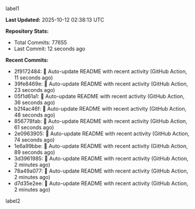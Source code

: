 
label1 
<!-- ACTIVITY_START -->
**Last Updated:** 2025-10-12 02:38:13 UTC

**Repository Stats:**
- Total Commits: 77655
- Last Commit: 12 seconds ago

**Recent Commits:**
- 2f9172484: 🤖 Auto-update README with recent activity (GitHub Action, 11 seconds ago)
- 39fe8469e: 🤖 Auto-update README with recent activity (GitHub Action, 23 seconds ago)
- 05f1d61a1: 🤖 Auto-update README with recent activity (GitHub Action, 36 seconds ago)
- b2f4ac46f: 🤖 Auto-update README with recent activity (GitHub Action, 48 seconds ago)
- 856778fab: 🤖 Auto-update README with recent activity (GitHub Action, 61 seconds ago)
- 2e0963905: 🤖 Auto-update README with recent activity (GitHub Action, 74 seconds ago)
- 1e6a99bbe: 🤖 Auto-update README with recent activity (GitHub Action, 89 seconds ago)
- 3d3961985: 🤖 Auto-update README with recent activity (GitHub Action, 2 minutes ago)
- 78a49a077: 🤖 Auto-update README with recent activity (GitHub Action, 2 minutes ago)
- d7d35e2ee: 🤖 Auto-update README with recent activity (GitHub Action, 2 minutes ago)
<!-- ACTIVITY_END -->

label2
